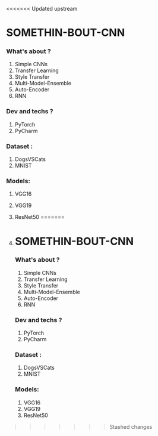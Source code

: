 <<<<<<< Updated upstream
# SOMETHIN-BOUT-CNN

### What's about ?
1. Simple CNNs
2. Transfer Learning
3. Style Transfer
4. Multi-Model-Ensemble
5. Auto-Encoder
6. RNN

### Dev and techs ?
1. PyTorch
2. PyCharm

### Dataset :
1. DogsVSCats
2. MNIST

### Models:
1. VGG16
2. VGG19
3. ResNet50
=======
1. # SOMETHIN-BOUT-CNN

   ### What's about ?
   1. Simple CNNs
   2. Transfer Learning
   3. Style Transfer
   4. Multi-Model-Ensemble
   5. Auto-Encoder
   6. RNN

   ### Dev and techs ?
   1. PyTorch
   2. PyCharm

   ### Dataset :
   1. DogsVSCats
   2. MNIST

   ### Models:
   1. VGG16
   2. VGG19
   3. ResNet50
>>>>>>> Stashed changes
